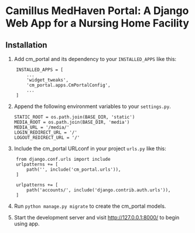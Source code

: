 ﻿# Camillus MedHaven Portal: A Django Web App for a Nursing Home Facility

## Installation
1. Add cm_portal and its dependency to your `INSTALLED_APPS` like this:
~~~~
    INSTALLED_APPS = [    
        ...
        'widget_tweaks',
        'cm_portal.apps.CmPortalConfig',
        ...
    ] 
~~~~

2. Append the following environment variables to your `settings.py`.
    ~~~~
    STATIC_ROOT = os.path.join(BASE_DIR, 'static')
    MEDIA_ROOT = os.path.join(BASE_DIR, 'media')
    MEDIA_URL = '/media/'
    LOGIN_REDIRECT_URL = '/'
    LOGOUT_REDIRECT_URL = '/'
    ~~~~

3. Include the cm_portal URLconf in your project `urls.py` like this:
~~~~
    from django.conf.urls import include
    urlpatterns += [
        path('', include('cm_portal.urls')),
    ]

    urlpatterns += [
        path('accounts/', include('django.contrib.auth.urls')),
    ]
 ~~~~

4. Run `python manage.py migrate` to create the cm_portal models.

5. Start the development server and visit http://127.0.0.1:8000/
   to begin using app.

